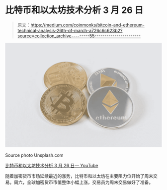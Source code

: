 # 比特币和以太坊技术分析 3 月 26 日

> 原文：<https://medium.com/coinmonks/bitcoin-and-ethereum-technical-analysis-26th-of-march-a726c6c623b2?source=collection_archive---------55----------------------->

![](img/83554523d37df68abdd8761896923c62.png)

Source photo Unsplash.com

[比特币和以太坊技术分析 3 月 26 日— YouTube](https://www.youtube.com/watch?v=1ajphGrPN6I&t=57s)

随着加密货币市场延续最近的涨势，比特币和以太坊在主要阻力位开始了周末交易。周六，全球加密货币市值整体小幅上涨，交易员为周末交易做好了准备。